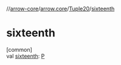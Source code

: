 //[arrow-core](../../../index.md)/[arrow.core](../index.md)/[Tuple20](index.md)/[sixteenth](sixteenth.md)

# sixteenth

[common]\
val [sixteenth](sixteenth.md): [P](index.md)
